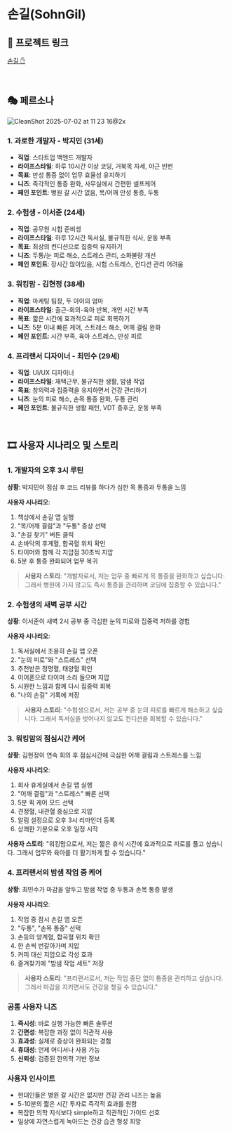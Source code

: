 # 손길(SohnGil)

## 🔗 프로젝트 링크

[손길 ✋](https://sohngil.lovable.app)

<br/>

## 🎭 페르소나

![CleanShot 2025-07-02 at 11 23 16@2x](https://github.com/user-attachments/assets/1839934f-f473-4111-aa1d-b225436437d4)


### 1. 과로한 개발자 - 박지민 (31세)
- **직업**: 스타트업 백엔드 개발자
- **라이프스타일**: 하루 10시간 이상 코딩, 거북목 자세, 야근 빈번
- **목표**: 만성 통증 없이 업무 효율성 유지하기
- **니즈**: 즉각적인 통증 완화, 사무실에서 간편한 셀프케어
- **페인 포인트**: 병원 갈 시간 없음, 목/어깨 만성 통증, 두통

### 2. 수험생 - 이서준 (24세)
- **직업**: 공무원 시험 준비생
- **라이프스타일**: 하루 12시간 독서실, 불규칙한 식사, 운동 부족
- **목표**: 최상의 컨디션으로 집중력 유지하기
- **니즈**: 두통/눈 피로 해소, 스트레스 관리, 소화불량 개선
- **페인 포인트**: 장시간 앉아있음, 시험 스트레스, 컨디션 관리 어려움

### 3. 워킹맘 - 김현정 (38세)
- **직업**: 마케팅 팀장, 두 아이의 엄마
- **라이프스타일**: 출근-회의-육아 반복, 개인 시간 부족
- **목표**: 짧은 시간에 효과적으로 피로 회복하기
- **니즈**: 5분 이내 빠른 케어, 스트레스 해소, 어깨 결림 완화
- **페인 포인트**: 시간 부족, 육아 스트레스, 만성 피로

### 4. 프리랜서 디자이너 - 최민수 (29세)
- **직업**: UI/UX 디자이너
- **라이프스타일**: 재택근무, 불규칙한 생활, 밤샘 작업
- **목표**: 창의력과 집중력을 유지하면서 건강 관리하기
- **니즈**: 눈의 피로 해소, 손목 통증 완화, 두통 관리
- **페인 포인트**: 불규칙한 생활 패턴, VDT 증후군, 운동 부족

<br/>

## 🎞️ 사용자 시나리오 및 스토리

### 1. 개발자의 오후 3시 루틴
**상황**: 박지민이 점심 후 코드 리뷰를 하다가 심한 목 통증과 두통을 느낌

**사용자 시나리오**:
1. 책상에서 손길 앱 실행
2. "목/어깨 결림"과 "두통" 증상 선택
3. "손길 찾기" 버튼 클릭
4. 손바닥의 후계혈, 합곡혈 위치 확인
5. 타이머와 함께 각 지압점 30초씩 지압
6. 5분 후 통증 완화되어 업무 복귀

> **사용자 스토리**:
"개발자로서, 저는 업무 중 빠르게 목 통증을 완화하고 싶습니다. 그래서 병원에 가지 않고도 즉시 통증을 관리하며 코딩에 집중할 수 있습니다."

### 2. 수험생의 새벽 공부 시간
**상황**: 이서준이 새벽 2시 공부 중 극심한 눈의 피로와 집중력 저하를 경험

**사용자 시나리오**:
1. 독서실에서 조용히 손길 앱 오픈
2. "눈의 피로"와 "스트레스" 선택
3. 추천받은 정명혈, 태양혈 확인
4. 이어폰으로 타이머 소리 들으며 지압
5. 시원한 느낌과 함께 다시 집중력 회복
6. "나의 손길" 기록에 저장

> **사용자 스토리**:
"수험생으로서, 저는 공부 중 눈의 피로를 빠르게 해소하고 싶습니다. 그래서 독서실을 벗어나지 않고도 컨디션을 회복할 수 있습니다."

### 3. 워킹맘의 점심시간 케어
**상황**: 김현정이 연속 회의 후 점심시간에 극심한 어깨 결림과 스트레스를 느낌

**사용자 시나리오**:
1. 회사 휴게실에서 손길 앱 실행
2. "어깨 결림"과 "스트레스" 빠른 선택
3. 5분 퀵 케어 모드 선택
4. 견정혈, 내관혈 중심으로 지압
5. 알림 설정으로 오후 3시 리마인더 등록
6. 상쾌한 기분으로 오후 일정 시작

**사용자 스토리**:
"워킹맘으로서, 저는 짧은 휴식 시간에 효과적으로 피로를 풀고 싶습니다. 그래서 업무와 육아를 더 활기차게 할 수 있습니다."

### 4. 프리랜서의 밤샘 작업 중 케어
**상황**: 최민수가 마감을 앞두고 밤샘 작업 중 두통과 손목 통증 발생

**사용자 시나리오**:
1. 작업 중 잠시 손길 앱 오픈
2. "두통", "손목 통증" 선택
3. 손등의 양계혈, 합곡혈 위치 확인
4. 한 손씩 번갈아가며 지압
5. 커피 대신 지압으로 각성 효과
6. 즐겨찾기에 "밤샘 작업 세트" 저장

> **사용자 스토리**:
"프리랜서로서, 저는 작업 중단 없이 통증을 관리하고 싶습니다. 그래서 마감을 지키면서도 건강을 챙길 수 있습니다."

### 공통 사용자 니즈
1. **즉시성**: 바로 실행 가능한 빠른 솔루션
2. **간편성**: 복잡한 과정 없이 직관적 사용
3. **효과성**: 실제로 증상이 완화되는 경험
4. **휴대성**: 언제 어디서나 사용 가능
5. **신뢰성**: 검증된 한의학 기반 정보

### 사용자 인사이트
- 현대인들은 병원 갈 시간은 없지만 건강 관리 니즈는 높음
- 5-10분의 짧은 시간 투자로 즉각적 효과를 원함
- 복잡한 의학 지식보다 simple하고 직관적인 가이드 선호
- 일상에 자연스럽게 녹아드는 건강 습관 형성 희망
